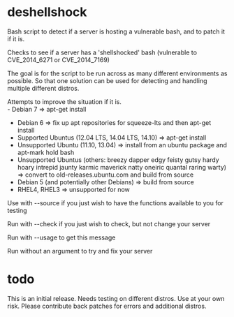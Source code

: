 deshellshock
============

Bash script to detect if a server is hosting a vulnerable bash, and to patch it if it is.

Checks to see if a server has a 'shellshocked' bash (vulnerable to CVE_2014_6271 or CVE_2014_7169)

The goal is for the script to be run across as many different environments as possible.  So that one solution can be used for detecting and handling multiple different distros.

  Attempts to improve the situation if it is.  
    - Debian 7 => apt-get install
  - Debian 6 => fix up apt repositories for squeeze-lts and then apt-get install
  - Supported Ubuntus (12.04 LTS, 14.04 LTS, 14.10) => apt-get install
  - Unsupported Ubuntu (11.10, 13.04) => install from an ubuntu package and apt-mark hold bash
  - Unsupported Ubuntus (others: breezy dapper edgy feisty gutsy hardy hoary intrepid jaunty karmic maverick natty oneiric quantal raring warty) => convert to old-releases.ubuntu.com and build from source
  - Debian 5 (and potentially other Debians) => build from source
  - RHEL4, RHEL3 => unsupported for now

  Use with --source if you just wish to have the functions available to you for testing
  
  Run with --check if you just wish to check, but not change your server
  
  Run with --usage to get this message
  
  Run without an argument to try and fix your server

todo
====

This is an initial release.  Needs testing on different distros.  Use at your own risk.  Please contribute back patches for errors and additional distros.
